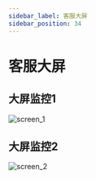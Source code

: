 ```yaml
---
sidebar_label: 客服大屏
sidebar_position: 34
---
```


# 客服大屏

## 大屏监控1

![screen_1](/img/develop/screen/screen_1.png)

## 大屏监控2

![screen_2](/img/develop/screen/screen_2.png)
